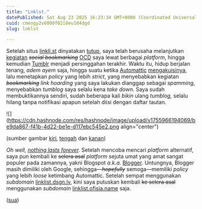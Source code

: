 ```yaml
---
title: "Lnklst."
datePublished: Sat Aug 23 2025 16:23:34 GMT+0000 (Coordinated Universal Time)
cuid: cmeogy2v6000f02i8eu104dgd
slug: lnklst

---
```


Setelah situs [linkli.st](https://linkli.st) dinyatakan [tutup](https://blog.sua.ist/op), saya telah berusaha melanjutkan [kegiatan](http://linkli.st/ofisia) *<s>social bookmarking</s>* [OCD](https://jimmy.ofisia.name/page/ocd-stuff/) saya lewat berbagai *platform*, hingga kemudian [Tumblr](https://en.wikipedia.org/wiki/Tumblr) menjadi persinggahan terakhir. Waktu itu, hidup berjalan tenang, *adem ayem* saja, hingga suatu ketika [Automattic](https://en.wikipedia.org/wiki/Automattic) [mengakuisinya](https://www.theverge.com/2019/8/14/20804894/tumblr-acquisition-matt-mullenweg-ceo-automattic-wordpress-verizon-changes-vergecast), lalu menetapkan *policy* yang lebih *strict*, yang menyebabkan kegiatan *<s>bookmarking</s>* *link hoarding* yang saya lakukan dianggap sebagai *spamming*, menyebabkan *tumblog* saya selalu kena *take down*. Saya sudah membuktikannya sendiri, sudah beberapa kali *bikin* ulang *tumblog,* selalu hilang tanpa notifikasi apapun setelah diisi dengan daftar tautan.

![](https://cdn.hashnode.com/res/hashnode/image/upload/v1755966194069/be9da867-f41b-4d22-be1e-d117ebc545e2.png align="center")

(sumber gambar [kiri](https://web.archive.org/web/20220301014557/https://linklist.dsgn.lv/), [tengah](https://web.archive.org/web/20230601000605/https://linklist.ofisia.name/) dan [kanan](https://linklist.ofisia.name/))

*Oh well,* [*nothing lasts forever*](https://blog.sua.ist/nlf)*.* Setelah mencoba mencari *platform* alternatif, saya pun kembali ke <s>selera asal</s> *platform* sejuta umat yang amat sangat populer pada zamannya, yakni Blogspot *a.k.a.* [Blogger](https://en.wikipedia.org/wiki/Blogger_\(service\)). Untungnya, Blogger masih dimiliki oleh Google, sehingga—*<s>hopefully</s>* semoga—memiliki *policy* yang lebih *loose* ketimbang Automattic. Setelah sempat menggunakan *subdomain* [linklist.dsgn.lv](https://linklist.dsgn.lv), kini saya putuskan kembali <s>ke selera asal</s> menggunakan *subdomain* [linklist.ofisia.name](https://linklist.ofisia.name) saja.

([sua](https://sua.ist))
